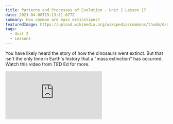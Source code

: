 ```yaml
---
title: Patterns and Processes of Evolution - Unit 2 Lesson 17
date: 2021-04-08T15:13:11.677Z
summary: How common are mass extinctions?
featuredImage: https://upload.wikimedia.org/wikipedia/commons/thumb/d/d7/Triceratops-vs-T-Rex001.jpg/800px-Triceratops-vs-T-Rex001.jpg
tags:
  - Unit 2
  - Lessons
---
```

You have likely heard the story of how the dinosaurs went extinct. But that isn't the only time in Earth's history that a "mass extinction" has occurred. Watch this video from TED Ed for more.



<div class="youtube-container"><iframe class="responsive-iframe" src="https://www.youtube.com/embed/RAdNCIIYXvo" frameborder="0" allow="accelerometer; autoplay; clipboard-write; encrypted-media; gyroscope; picture-in-picture" allowfullscreen></iframe></div>